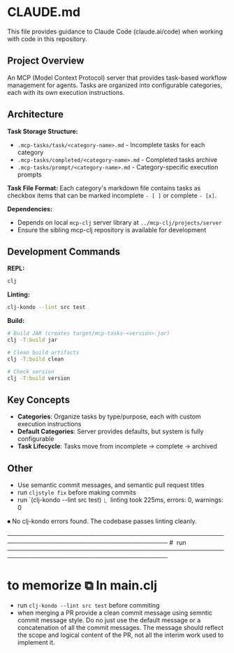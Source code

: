 # CLAUDE.md

This file provides guidance to Claude Code (claude.ai/code) when working with code in this repository.

## Project Overview

An MCP (Model Context Protocol) server that provides task-based workflow management for agents. Tasks are organized into configurable categories, each with its own execution instructions.

## Architecture

**Task Storage Structure:**
- `.mcp-tasks/task/<category-name>.md` - Incomplete tasks for each category
- `.mcp-tasks/completed/<category-name>.md` - Completed tasks archive
- `.mcp-tasks/prompt/<category-name>.md` - Category-specific execution prompts

**Task File Format:**
Each category's markdown file contains tasks as checkbox items that can be marked incomplete `- [ ]` or complete `- [x]`.

**Dependencies:**
- Depends on local `mcp-clj` server library at `../mcp-clj/projects/server`
- Ensure the sibling mcp-clj repository is available for development

## Development Commands

**REPL:**
```bash
clj
```

**Linting:**
```bash
clj-kondo --lint src test
```

**Build:**
```bash
# Build JAR (creates target/mcp-tasks-<version>.jar)
clj -T:build jar

# Clean build artifacts
clj -T:build clean

# Check version
clj -T:build version
```

## Key Concepts

- **Categories**: Organize tasks by type/purpose, each with custom execution instructions
- **Default Categories**: Server provides defaults, but system is fully configurable
- **Task Lifecycle**: Tasks move from incomplete → complete → archived


## Other

- Use semantic commit messages, and semantic pull request titles
- run `cljstyle fix` before making commits
- run `(clj-kondo --lint src test)
  ⎿  linting took 225ms, errors: 0, warnings: 0

⏺ No clj-kondo errors found. The codebase passes linting cleanly.

───────────────────────────────────────────────────────────────────────────────────────
#  run  
───────────────────────────────────────────────────────────────────────────────────────
  # to memorize                                                         ⧉ In main.clj
- run `clj-kondo --lint src test` before commiting
- when merging a PR provide a clean commit message using semntic commit message style.  Do no just use the default message or a concatenation of all the commit messages.  The message should reflect the scope and logical content of the PR, not all the interim work used to implement it.
